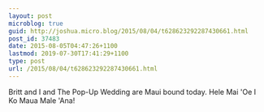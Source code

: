 ```yaml
---
layout: post
microblog: true
guid: http://joshua.micro.blog/2015/08/04/t628623292287430661.html
post_id: 37483
date: 2015-08-05T04:47:26+1100
lastmod: 2019-07-30T17:41:29+1100
type: post
url: /2015/08/04/t628623292287430661.html
---
```

Britt and I and The Pop-Up Wedding​ are Maui bound today. Hele Mai 'Oe I Ko Maua Male 'Ana!
